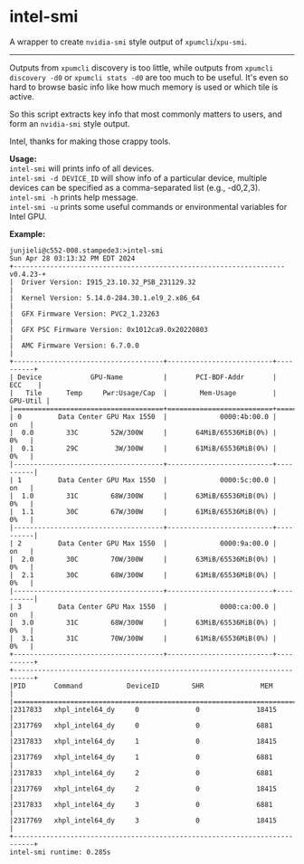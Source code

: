 # intel-smi
A wrapper to create `nvidia-smi` style output of `xpumcli`/`xpu-smi`. 
*** 

Outputs from `xpumcli` discovery is too little, while outputs from `xpumcli discovery -d0` or `xpumcli stats -d0` are too much to be useful. 
It's even so hard to browse basic info like how much memory is used or which tile is active. 

So this script extracts key info that most commonly matters to users, and form an `nvidia-smi` style output. 

Intel, thanks for making those crappy tools.  


**Usage:** <br>
  `intel-smi` will prints info of all devices. <br>
  `intel-smi -d DEVICE_ID` will show info of a particular device, multiple devices can be specified as a comma-separated list (e.g., -d0,2,3). <br>
  `intel-smi -h` prints help message. <br>
  `intel-smi -u` prints some useful commands or environmental variables for Intel GPU. <br>


**Example:** <br>
```
junjieli@c552-008.stampede3:>intel-smi
Sun Apr 28 03:13:32 PM EDT 2024
+-------------------------------------------------------------------v0.4.23-+
|  Driver Version: I915_23.10.32_PSB_231129.32                              |
|  Kernel Version: 5.14.0-284.30.1.el9_2.x86_64                             |
|  GFX Firmware Version: PVC2_1.23263                                       |
|  GFX PSC Firmware Version: 0x1012ca9.0x20220803                           |
|  AMC Firmware Version: 6.7.0.0                                            |
+-------------------------------------+--------------------------+----------+
| Device            GPU-Name          |       PCI-BDF-Addr       |   ECC    |
|   Tile      Temp     Pwr:Usage/Cap  |        Mem-Usage         | GPU-Util |
|=====================================+==========================+==========|
| 0         Data Center GPU Max 1550  |             0000:4b:00.0 |     on   |
|  0.0        33C        52W/300W     |       64MiB/65536MiB(0%) |     0%   |
|  0.1        29C         3W/300W     |       61MiB/65536MiB(0%) |     0%   |
|-------------------------------------+--------------------------+----------|
| 1         Data Center GPU Max 1550  |             0000:5c:00.0 |     on   |
|  1.0        31C        68W/300W     |       63MiB/65536MiB(0%) |     0%   |
|  1.1        30C        67W/300W     |       61MiB/65536MiB(0%) |     0%   |
|-------------------------------------+--------------------------+----------|
| 2         Data Center GPU Max 1550  |             0000:9a:00.0 |     on   |
|  2.0        30C        70W/300W     |       63MiB/65536MiB(0%) |     0%   |
|  2.1        30C        68W/300W     |       61MiB/65536MiB(0%) |     0%   |
|-------------------------------------+--------------------------+----------|
| 3         Data Center GPU Max 1550  |             0000:ca:00.0 |     on   |
|  3.0        31C        68W/300W     |       63MiB/65536MiB(0%) |     0%   |
|  3.1        31C        70W/300W     |       61MiB/65536MiB(0%) |     0%   |
+-------------------------------------+--------------------------+----------+
+---------------------------------------------------------------------------+
|PID       Command           DeviceID        SHR              MEM           |
|===========================================================================|
|2317833   xhpl_intel64_dy     0              0              18415          |
|2317769   xhpl_intel64_dy     0              0              6881           |
|2317833   xhpl_intel64_dy     1              0              18415          |
|2317769   xhpl_intel64_dy     1              0              6881           |
|2317833   xhpl_intel64_dy     2              0              6881           |
|2317769   xhpl_intel64_dy     2              0              18415          |
|2317833   xhpl_intel64_dy     3              0              6881           |
|2317769   xhpl_intel64_dy     3              0              18415          |
+---------------------------------------------------------------------------+
intel-smi runtime: 0.285s 
```
